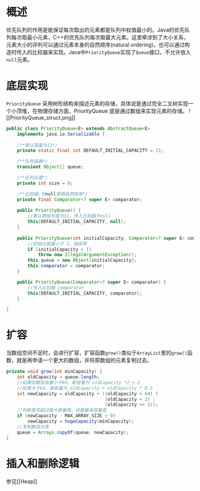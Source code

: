 # 概述
优先队列的作用是能保证每次取出的元素都是队列中权值最小的。Java的优先队列每次取最小元素，C++的优先队列每次取最大元素。这里牵涉到了大小关系，元素大小的评判可以通过元素本身的自然顺序(natural ordering)，也可以通过构造时传入的比较器来实现。Java中`PriorityQueue`实现了`Queue`接口，不允许放入`null`元素。

# 底层实现
`PriorityQueue` 采用树形结构来描述元素的存储，具体说是通过完全二叉树实现一个小顶堆，在物理存储方面，PriorityQueue 底层通过数组来实现元素的存储。
![[PriorityQueue_struct.png]]
```java
public class PriorityQueue<E> extends AbstractQueue<E>
    implements java.io.Serializable {
	
	/**默认容量为11*/
	private static final int DEFAULT_INITIAL_CAPACITY = 11;

	/**队列容器*/
    transient Object[] queue;

	/**队列长度*/
    private int size = 0;

	/**比较器,为null使用自然排序*/
    private final Comparator<? super E> comparator;
	
	public PriorityQueue() {
		//默认数组长度为11，传入比较器为null
		this(DEFAULT_INITIAL_CAPACITY, null);
	}
	
	public PriorityQueue(int initialCapacity, Comparator<? super E> comparator) {
		//初始化容量小于 1，抛异常
		if (initialCapacity < 1)
			throw new IllegalArgumentException();
		this.queue = new Object[initialCapacity];
		this.comparator = comparator;
	}

	public PriorityQueue(Comparator<? super E> comparator) {
		//传入比较器 comparator
		this(DEFAULT_INITIAL_CAPACITY, comparator);
	}

}
```

#  扩容
当数组空间不足时，会进行扩容，扩容函数`grow()`类似于`ArrayList`里的`grow()`函数，就是再申请一个更大的数组，并将原数组的元素复制过去。
```java
private void grow(int minCapacity) {
    int oldCapacity = queue.length;
	//如果旧数组容量小于64，新容量为 oldCapacity *2 + 2
	//如果大于64，新容量为 oldCapacity + oldCapacity * 0.5
    int newCapacity = oldCapacity + ((oldCapacity < 64) ?
                                     (oldCapacity + 2) :
                                     (oldCapacity >> 1));
    //判断是否超过最大容量值，设置最高容量值
    if (newCapacity - MAX_ARRAY_SIZE > 0)
        newCapacity = hugeCapacity(minCapacity);
	//复制数组元素
    queue = Arrays.copyOf(queue, newCapacity);
}
```
# 插入和删除逻辑
参见[[Heap]]